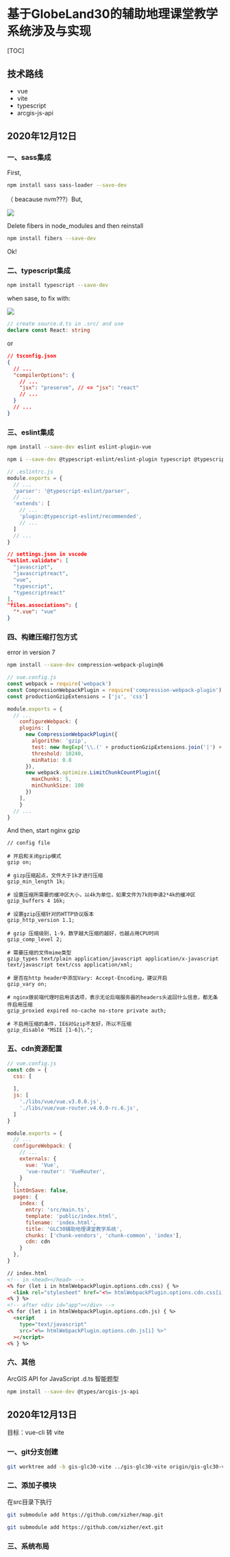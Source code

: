 # 基于GlobeLand30的辅助地理课堂教学系统涉及与实现

[TOC]

## 技术路线

- vue
- vite
- typescript
- arcgis-js-api

## 2020年12月12日

### 一、sass集成

First,

```bash
npm install sass sass-loader --save-dev
```

（ beacause nvm???）But,

![](.\README\images\2020-12-12_094530.png)

Delete fibers in node_modules and then reinstall

```bash
npm install fibers --save-dev
```

Ok!

### 二、typescript集成

```bash
npm install typescript --save-dev
```

when sase, to fix with:

![](.\README\images\2020-12-12_105307.png)

```typescript
// create source.d.ts in .src/ and use
declare const React: string
```

or

```json
// tsconfig.json
{
  // ...
  "compilerOptions": {
    // ...
    "jsx": "preserve", // <= "jsx": "react"
    // ...
  }
  // ...
}
```



### 三、eslint集成

```bash
npm install --save-dev eslint eslint-plugin-vue
```

```bash
npm i --save-dev @typescript-eslint/eslint-plugin typescript @typescript-eslint/parser
```

```js
// .eslintrc.js
module.exports = {
  // ...
  'parser': '@typescript-eslint/parser',
  // ...
  'extends': [
    // ...
    'plugin:@typescript-eslint/recommended',
    // ...
  ]
  // ...
}
```

```json
// settings.json in vscode
"eslint.validate": [
  "javascript",
  "javascriptreact",
  "vue",
  "typescript",
  "typescriptreact"
],
"files.associations": {
  "*.vue": "vue"
}
```

### 四、构建压缩打包方式

error in version 7

```bash
npm install --save-dev compression-webpack-plugin@6
```

```js
// vue.config.js
const webpack = require('webpack')
const CompressionWebpackPlugin = require('compression-webpack-plugin')
const productionGzipExtensions = ['js', 'css']

module.exports = {
  // ...
	configureWebpack: {
    plugins: [
      new CompressionWebpackPlugin({
        algorithm: 'gzip',
        test: new RegExp('\\.(' + productionGzipExtensions.join('|') + ')$'),
        threshold: 10240,
        minRatio: 0.8
      }),
      new webpack.optimize.LimitChunkCountPlugin({
        maxChunks: 5,
        minChunkSize: 100
      })
    ],
	}
  // ...
}
```

And then, start nginx gzip

```
// config file

# 开启和关闭gzip模式
gzip on;

# gizp压缩起点，文件大于1k才进行压缩
gzip_min_length 1k;

# 设置压缩所需要的缓冲区大小，以4k为单位，如果文件为7k则申请2*4k的缓冲区 
gzip_buffers 4 16k;

# 设置gzip压缩针对的HTTP协议版本
gzip_http_version 1.1;

# gzip 压缩级别，1-9，数字越大压缩的越好，也越占用CPU时间
gzip_comp_level 2;

# 需要压缩的文件mime类型
gzip_types text/plain application/javascript application/x-javascript text/javascript text/css application/xml;

# 是否在http header中添加Vary: Accept-Encoding，建议开启
gzip_vary on;

# nginx做前端代理时启用该选项，表示无论后端服务器的headers头返回什么信息，都无条件启用压缩
gzip_proxied expired no-cache no-store private auth;

# 不启用压缩的条件，IE6对Gzip不友好，所以不压缩
gzip_disable "MSIE [1-6]\.";
```

### 五、cdn资源配置

```js
// vue.config.js
const cdn = {
  css: [
    
  ],
  js: [
    './libs/vue/vue.v3.0.0.js',
    './libs/vue/vue-router.v4.0.0-rc.6.js',
  ]
}

module.exports = {
  // ...
  configureWebpack: {
    // ...
    externals: {
      vue: 'Vue',
      'vue-router': 'VueRouter',
    }
  },
  lintOnSave: false,
  pages: {
    index: {
      entry: 'src/main.ts',
      template: 'public/index.html',
      filename: 'index.html',
      title: 'GLC30辅助地理课堂教学系统',
      chunks: ['chunk-vendors', 'chunk-common', 'index'],
      cdn: cdn
    }
  },
}
```

```html
// index.html
<!-- in <head></head> -->
<% for (let i in htmlWebpackPlugin.options.cdn.css) { %>
  <link rel="stylesheet" href="<%= htmlWebpackPlugin.options.cdn.css[i] %>" />
<% } %>
<!-- after <div id="app"></div> -->
<% for (let i in htmlWebpackPlugin.options.cdn.js) { %>
  <script
    type="text/javascript"
    src="<%= htmlWebpackPlugin.options.cdn.js[i] %>"
  ></script>
<% } %>
```

### 六、其他

ArcGIS API for JavaScript .d.ts 智能题型

```bash
npm install --save-dev @types/arcgis-js-api
```

## 2020年12月13日

目标：vue-cli 转 vite

### 一、git分支创建

```bash
git worktree add -b gis-glc30-vite ../gis-glc30-vite origin/gis-glc30-vite
```

### 二、添加子模块

在src目录下执行

```bash
git submodule add https://github.com/xizher/map.git
```

```bash
git submodule add https://github.com/xizher/ext.git
```

### 三、系统布局